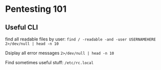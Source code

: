 # Pentesting 101

## Useful CLI

find all readable files by user: ```find / -readable -and -user USERNAMEHERE 2>/dev/null | head -n 10```

Dsiplay all error messages ```2>/dev/null | head -n 10```

Find sometimes useful stuff: ```/etc/rc.local```
